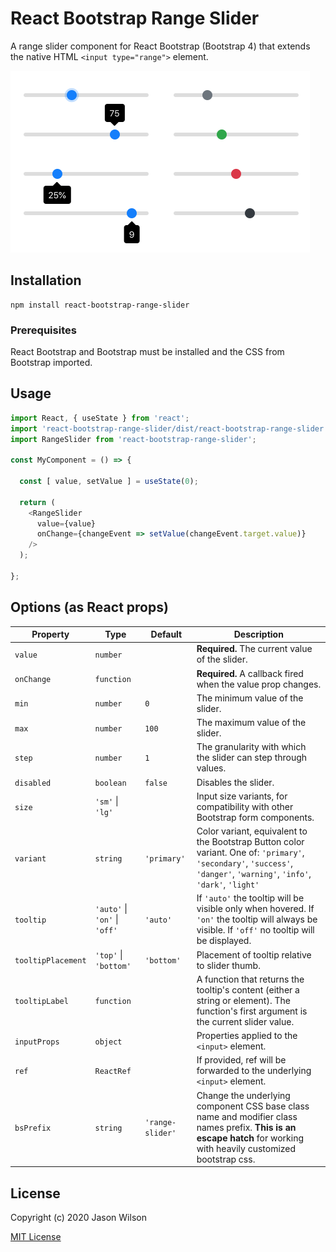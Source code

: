 # React Bootstrap Range Slider

A range slider component for React Bootstrap (Bootstrap 4) that extends the native HTML `<input type="range">` element.

<img src="./screenshots/react-bootstrap-range-slider-screenshot.png?raw=true" alt="React Bootstrap Range Slider screenshot showing rendered slider component with various options applied, including label placement and different variants" style="max-width:479px">

## Installation

    npm install react-bootstrap-range-slider

### Prerequisites

React Bootstrap and Bootstrap must be installed and the CSS from Bootstrap imported.

## Usage

```JavaScript
import React, { useState } from 'react';
import 'react-bootstrap-range-slider/dist/react-bootstrap-range-slider.css';
import RangeSlider from 'react-bootstrap-range-slider';

const MyComponent = () => {

  const [ value, setValue ] = useState(0); 

  return (
    <RangeSlider
      value={value}
      onChange={changeEvent => setValue(changeEvent.target.value)}
    />
  );

};
```

## Options (as React props)

| Property | Type | Default | Description |
| --- | --- | --- | --- |
| `value` | `number` | | **Required.** The current value of the slider. |
| `onChange` | `function` | |  **Required.** A callback fired when the value prop changes. |
| `min` | `number` | `0` | The minimum value of the slider. |
| `max` | `number` | `100` | The maximum value of the slider. |
| `step` | `number` | `1` | The granularity with which the slider can step through values. |
| `disabled` | `boolean` | `false` | Disables the slider. |
| `size` | `'sm'` \| `'lg'` | | Input size variants, for compatibility with other Bootstrap form components. |
| `variant` | `string` | `'primary'` | Color variant, equivalent to the Bootstrap Button color variant. One of: `'primary'`, `'secondary'`, `'success'`, `'danger'`, `'warning'`, `'info'`, `'dark'`, `'light'` |
| `tooltip` | `'auto'` \| `'on'` \| `'off'` | `'auto'` | If `'auto'` the tooltip will be visible only when hovered. If `'on'` the tooltip will always be visible. If `'off'` no tooltip will be displayed.  |
| `tooltipPlacement` | `'top'` \| `'bottom'` | `'bottom'` | Placement of tooltip relative to slider thumb. |
| `tooltipLabel` | `function` | | A function that returns the tooltip's content (either a string or element). The function's first argument is the current slider value. |
| `inputProps` | `object` | | Properties applied to the `<input>` element. |
| `ref` | `ReactRef` | | If provided, ref will be forwarded to the underlying `<input>` element. |
| `bsPrefix` | `string` | `'range-slider'` | Change the underlying component CSS base class name and modifier class names prefix. **This is an escape hatch** for working with heavily customized bootstrap css. |

## License

Copyright (c) 2020 Jason Wilson

[MIT License](LICENSE)
